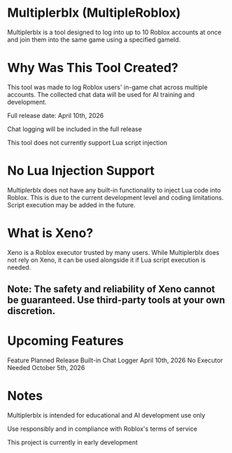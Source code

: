 # Multiplerblx (MultipleRoblox)
Multiplerblx is a tool designed to log into up to 10 Roblox accounts at once and join them into the same game using a specified gameId.

# Why Was This Tool Created?
This tool was made to log Roblox users' in-game chat across multiple accounts. The collected chat data will be used for AI training and development.

Full release date: April 10th, 2026

Chat logging will be included in the full release

This tool does not currently support Lua script injection

# No Lua Injection Support
Multiplerblx does not have any built-in functionality to inject Lua code into Roblox. This is due to the current development level and coding limitations. Script execution may be added in the future.

# What is Xeno?
Xeno is a Roblox executor trusted by many users. While Multiplerblx does not rely on Xeno, it can be used alongside it if Lua script execution is needed.

## Note: The safety and reliability of Xeno cannot be guaranteed. Use third-party tools at your own discretion.
 
# Upcoming Features
Feature	Planned Release
Built-in Chat Logger	April 10th, 2026
No Executor Needed	October 5th, 2026

# Notes
Multiplerblx is intended for educational and AI development use only

Use responsibly and in compliance with Roblox's terms of service

This project is currently in early development


